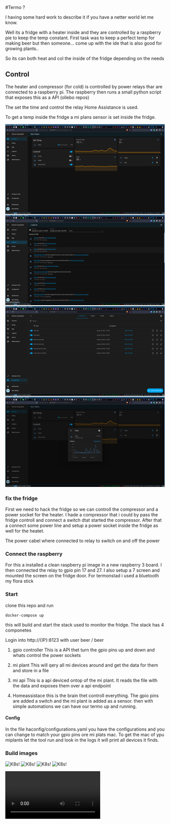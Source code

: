 #Termo ?

I having some hard work to describe it if you have a netter world let me know.

Well its a fridge with a heater inside and they are controlled by a raspberry pie to keep the temp constant.
First task was to keep a perfect temp for making beer but then someone... come up with the ide that is also good for growing plants..

So its can both heat and col the inside of the fridge depending on the needs



## Control
The heater and compressor (for cold) is controlled by power relays thar are connected to a raspberry pi. 
The raspberry then runs a small python script that exposes this as a API (ollebo repos)

The set the time and control the relay Home Assistance is used.

To get a temp inside the fridge a mi plans sensor is set inside the fridge.




![K8s!](/images/1.png)
![K8s!](/images/2.png)
![K8s!](/images/3.png)
![K8s!](/images/4.png)



### fix the fridge
First we need to hack the fridge so we can controll the compressor and a power socket for the heater. 
I hade a compressor that i could by pass the fridge controll and connect a switch dtat started the compressor.
After that a connect some power line and setup a power socket inside the fridge as well for the heatet.

The power cabel where connected to relay to switch on and off the power


### Connect the raspberry
For this a installed a clean raspberry pi image in a new raspberry 3 board. I then connected the relay to gpio pin 17 and 27.
I also setup a 7 screen and mounted the screen on the fridge door.
For termonstad i used a bluetooth my flora stick


### Start
clone this repo and run

```
docker-compose up
```
this will build and start the stack used to monitor the fridge.
The stack has 4 componetes


Login into http://{IP}:8123 with user beer / beer


1. gpio controller
This is a API thet turn the gpio pins up and down and whats control the power sockets

2. mi plant
This will qery all mi devices around and get the data for them and store in a file

3. mi api
This is a api deviced ontop of the mi plant. It reads the file with the data and exposes them over a api endpoint


4. Homeassistace
this is the brain thet controll everything. The gpio pins are added a switch and the mi plant is added as a sensor.
then with simple automations we can have our termo up and running.




#### Config
In the file haconfig/configurations.yaml you have the configurations and you can change to match your gpio pins ore mi plats mac.
To get the mac of ypu miplants let the tool run and look in the logs it will print all devices it finds.


### Build images


![K8s!](/images/s1.png)
![K8s!](/images/s2.png)
![K8s!](/images/s3.png)
![K8s!](/images/s4.png)

![K8s!](/images/s4.mp4)